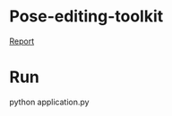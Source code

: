 # Pose-editing-toolkit

[Report](https://github.com/Neokun/HMI-lab/blob/master/Pose-editing-toolkit/Report.docx)

# Run

python application.py
